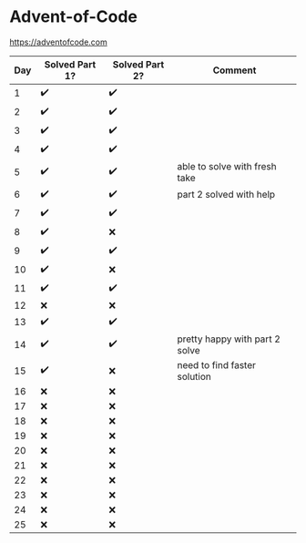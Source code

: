 # Advent-of-Code
https://adventofcode.com
 

| Day | Solved Part 1?     | Solved Part 2?     | Comment                        |
| --- | ------------------ | ------------------ | ------------------------------ |
| 1   | :heavy_check_mark: | :heavy_check_mark: |                                |
| 2   | :heavy_check_mark: | :heavy_check_mark: |                                |
| 3   | :heavy_check_mark: | :heavy_check_mark: |                                |
| 4   | :heavy_check_mark: | :heavy_check_mark: |                                |
| 5   | :heavy_check_mark: | :heavy_check_mark: | able to solve with fresh take  |
| 6   | :heavy_check_mark: | :heavy_check_mark: | part 2 solved with help        |
| 7   | :heavy_check_mark: | :heavy_check_mark: |                                |
| 8   | :heavy_check_mark: | :x:                |                                |
| 9   | :heavy_check_mark: | :heavy_check_mark: |                                |
| 10  | :heavy_check_mark: | :x:                |                                |
| 11  | :heavy_check_mark: | :heavy_check_mark: |                                |
| 12  | :x:                | :x:                |                                |
| 13  | :heavy_check_mark: | :heavy_check_mark: |                                |
| 14  | :heavy_check_mark: | :heavy_check_mark: | pretty happy with part 2 solve |
| 15  | :heavy_check_mark: | :x:                | need to find faster solution   |
| 16  | :x:                | :x:                |                                |
| 17  | :x:                | :x:                |                                |
| 18  | :x:                | :x:                |                                |
| 19  | :x:                | :x:                |                                |
| 20  | :x:                | :x:                |                                |
| 21  | :x:                | :x:                |                                |
| 22  | :x:                | :x:                |                                |
| 23  | :x:                | :x:                |                                |
| 24  | :x:                | :x:                |                                |
| 25  | :x:                | :x:                |                                |